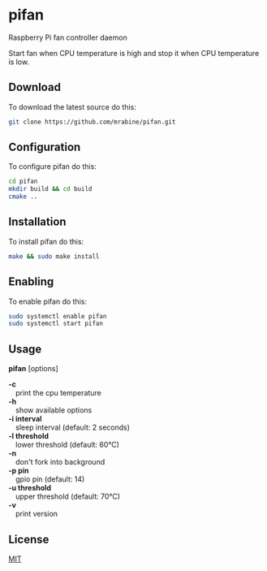 # pifan
Raspberry Pi fan controller daemon

Start fan when CPU temperature is high and stop it when CPU temperature is low.

## Download

To download the latest source do this:
```bash
git clone https://github.com/mrabine/pifan.git
```

## Configuration

To configure pifan do this:
```bash
cd pifan
mkdir build && cd build
cmake ..
```

## Installation

To install pifan do this:
```bash
make && sudo make install
```

## Enabling

To enable pifan do this:
```bash
sudo systemctl enable pifan
sudo systemctl start pifan
```

## Usage

**pifan** [options]

**-c**\
&emsp;print the cpu temperature\
**-h**\
&emsp;show available options\
**-i interval**\
&emsp;sleep interval (default: 2 seconds)\
**-l threshold**\
&emsp;lower threshold (default: 60&deg;C)\
**-n**\
&emsp;don't fork into background\
**-p pin**\
&emsp;gpio pin (default: 14)\
**-u threshold**\
&emsp;upper threshold (default: 70&deg;C)\
**-v**\
&emsp;print version

## License

[MIT](https://choosealicense.com/licenses/mit/)
